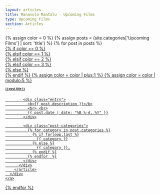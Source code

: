 ```yaml
---
layout: articles
title: Manasulo Maatalu - Upcoming Films
type: Upcoming Films
section: Articles
---
```


<div class="posts block-first">
  {% assign color = 0 %}
  {% assign posts = (site.categories['Upcoming Films'] | sort: 'title') %}
  {% for post in posts %}
    <a href="{{ site.url }}{{ post.url }}">
      <div class="post-cover" style="background-image: url('{{ site.url }}/img/{{ post.image }}')">
        {% if color == 0 %}
          <article class="post blue">
        {% elsif color == 1 %}
          <article class="post yellow">
        {% elsif color == 2 %}
          <article class="post purple">
        {% elsif color == 3 %}
          <article class="post orange">
        {% else %}
          <article class="post green">
        {% endif %}
        {% assign color = color | plus:1 %}
        {% assign color = color | modulo:5 %}
          <div class="shade">
            <h1>{{ post.title }}</h1>

            <div class="entry">
              <b>{{ post.description }}</b>
              <br> <br>
              {{ post.date | date: "%B %-d, %Y" }}
            </div>

            <div class="post-categories">
              {% for category in post.categories %}
                {% if forloop.last %}
                  {{ category }}
                {% else %}
                  {{ category }},
                {% endif %}
              {% endfor  %}
            </div>
          </div>
        </article>
      </div>
    </a>
  {% endfor %}
</div>
